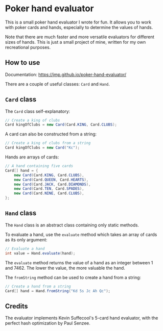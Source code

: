 # Poker hand evaluator

This is a small poker hand evaluator I wrote for fun. It allows
you to work with poker cards and hands, especially to determine
the values of hands.

Note that there are much faster and more versatile evaluators
for different sizes of hands. This is just a small project of
mine, written for my own recreational purposes.

## How to use

Documentation: https://jmp.github.io/poker-hand-evaluator/

There are a couple of useful classes: `Card` and `Hand`.

## `Card` class

The `Card` class self-explanatory:

```java
// Create a king of clubs
Card kingOfClubs = new Card(Card.KING, Card.CLUBS);
```

A card can also be constructed from a string:

```java
// Create a king of clubs from a string
Card kingOfClubs = new Card("Kc");
```

Hands are arrays of cards:

```java
// A hand containing five cards
Card[] hand = {
    new Card(Card.KING, Card.CLUBS),
    new Card(Card.QUEEN, Card.HEARTS),
    new Card(Card.JACK, Card.DIAMONDS),
    new Card(Card.TEN, Card.SPADES),
    new Card(Card.NINE, Card.CLUBS),
};
```

## `Hand` class

The `Hand` class is an abstract class containing only static methods.

To evaluate a hand, use the `evaluate` method which takes an array
of cards as its only argument:

```java
// Evaluate a hand
int value = Hand.evaluate(hand);
```

The `evaluate` method returns the value of a hand as an integer
between 1 and 7462. The lower the value, the more valuable the hand.

The `fromString` method can be used to create a hand from a string:

```java
// Create a hand from a string
Card[] hand = Hand.fromString("Kd 5s Jc Ah Qc");
```

## Credits

The evaluator implements Kevin Suffecool's 5-card hand evaluator,
with the perfect hash optimization by Paul Senzee.
